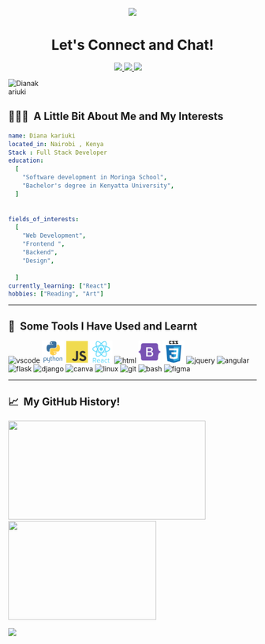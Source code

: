 <p align="center">
  <img src="https://capsule-render.vercel.app/api?text=Hey there!🕹️&animation=fadeIn&type=waving&color=gradient&height=100"/>
</p>

<h1 align="center">
  Let's Connect and Chat!
</h1>

<p align="center">
<a href="https://www.linkedin.com/in/dianakariuki/">
  <img height="50" src="https://user-images.githubusercontent.com/46517096/166973395-19676cd8-f8ec-4abf-83ff-da8243505b82.png"/>
</a>

<a href="https://mobile.twitter.com/k_w_Diana">
  <img height="50" src="https://user-images.githubusercontent.com/46517096/166974271-91dfa250-d70b-4cb9-8707-f1bda1b708c3.png"/>
</a>
<a href="mailto:dianakariuki842@gmail.com" target="_blank" style="margin-right: 2%;"><img src="https://img.shields.io/badge/Gmail-D14836?style=for-the-badge&logo=gmail&logoColor=white" target="_blank"></a> &nbsp;
</p>


<div style="display:inline-flex;flex-wrap:wrap">

  <img align="center" alt="Dianakariuki" height="70%" width="70%" src="https://media.giphy.com/media/L1R1tvI9svkIWwpVYr/giphy.gif">
  
  
</div>
  
<h2> 👨🏻‍💻 &nbsp;A Little Bit About Me and My Interests</h2>

```yaml
name: Diana kariuki
located_in: Nairobi , Kenya
Stack : Full Stack Developer
education:
  [
    "Software development in Moringa School",
    "Bachelor's degree in Kenyatta University",
  ]


fields_of_interests:
  [
    "Web Development",
    "Frontend ",
    "Backend",
    "Design",
    
  ]
currently_learning: ["React"]
hobbies: ["Reading", "Art"]
```
  
---  
  
<h2> 🚀 &nbsp;Some Tools I Have Used and Learnt</h2>
<p align="left">
<img src="https://cdn.jsdelivr.net/gh/devicons/devicon/icons/vscode/vscode-original.svg" alt="vscode" width="45" height="45"/>
<img src="https://raw.githubusercontent.com/devicons/devicon/master/icons/python/python-original-wordmark.svg" alt="python" width="45" height="45" />
<img src="https://raw.githubusercontent.com/devicons/devicon/master/icons/javascript/javascript-original.svg" alt="javascript" width="45" height="45" />
<img src="https://raw.githubusercontent.com/devicons/devicon/master/icons/react/react-original-wordmark.svg" alt="react" width="45" height="45" />
<img src="https://cdn.jsdelivr.net/gh/devicons/devicon/icons/html5/html5-original.svg" alt="html" width="45" height="45"/>
<img src="https://raw.githubusercontent.com/devicons/devicon/master/icons/bootstrap/bootstrap-plain.svg" alt="bootstrap" width="45" height="45" />
<img src="https://raw.githubusercontent.com/devicons/devicon/master/icons/css3/css3-original-wordmark.svg" alt="css3" width="45" height="45" />
<img src="https://cdn.jsdelivr.net/gh/devicons/devicon/icons/jquery/jquery-plain-wordmark.svg" alt="jquery" width="45" height="45" />
<img src="https://cdn.jsdelivr.net/gh/devicons/devicon/icons/angularjs/angularjs-original.svg"  alt="angular" width="45" height="45" />
<img src="https://cdn.jsdelivr.net/gh/devicons/devicon/icons/flask/flask-original-wordmark.svg" alt="flask" width="45" height="45" />
<img src="https://cdn.jsdelivr.net/gh/devicons/devicon/icons/django/django-plain.svg" alt="django" width="45" height="45" />
<img src="https://cdn.jsdelivr.net/gh/devicons/devicon/icons/canva/canva-original.svg" alt="canva" width="45" height="45"/>
<img src="https://cdn.jsdelivr.net/gh/devicons/devicon/icons/linux/linux-original.svg" alt="linux" width="45" height="45"/>       
<img src="https://cdn.jsdelivr.net/gh/devicons/devicon/icons/git/git-original.svg" alt="git" width="45" height="45"/>
<img src="https://cdn.jsdelivr.net/gh/devicons/devicon/icons/bash/bash-original.svg" alt="bash" width="45" height="45"/>
<img src="https://cdn.jsdelivr.net/gh/devicons/devicon/icons/figma/figma-original.svg" alt="figma" width="45" height="45"/>   
</p>

---
<h2> 📈 &nbsp;My GitHub History!</h2>
<div>
  <img height="200rem" width="400rem" src="https://github-readme-stats.vercel.app/api?username=Dianakariuki&show_icons=true&theme=tokyonight&include_all_commits=true&count_private=true"/> 
  <img height="200rem" width="300rem"  src="https://github-readme-stats.vercel.app/api/top-langs/?username=Dianakariuki&layout=compact&langs_count=7&theme=tokyonight"/>
</div>

<p align="left">
  <img src="https://capsule-render.vercel.app/api?type=waving&color=gradient&height=100&section=footer"/>
</p>

